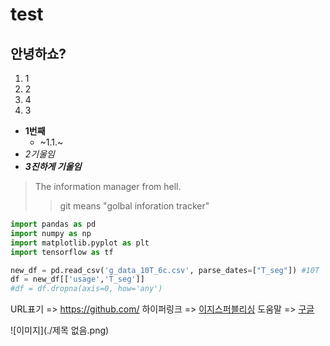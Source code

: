 # test
안녕하쇼?
---
1. 1
2. 2
4. 4
3. 3
- __1번째__
  - ~1.1.~
- _2기울임_
- ***3진하게 기울임***
> The information manager from hell.
>> git means "golbal inforation tracker"

```python
import pandas as pd
import numpy as np
import matplotlib.pyplot as plt
import tensorflow as tf

new_df = pd.read_csv('g_data_10T_6c.csv', parse_dates=["T_seg"]) #10T
df = new_df[['usage','T_seg']]
#df = df.dropna(axis=0, how='any')
```
URL표기 => <https://github.com/>  하이퍼링크 =>  [이지스퍼블리싱](http://www.easyspub.co.kr)  도움말 => [구글](http://google.com, "검색 사이트")

![이미지](./제목 없음.png)
